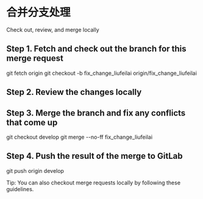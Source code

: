 # 合并分支处理

Check out, review, and merge locally

## Step 1. Fetch and check out the branch for this merge request

git fetch origin
git checkout -b fix_change_liufeilai origin/fix_change_liufeilai

## Step 2. Review the changes locally

## Step 3. Merge the branch and fix any conflicts that come up

git checkout develop
git merge --no-ff fix_change_liufeilai

## Step 4. Push the result of the merge to GitLab

git push origin develop

Tip: You can also checkout merge requests locally by following these guidelines.

